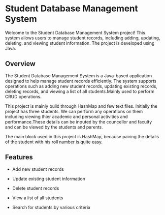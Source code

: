 # Student Database Management System
Welcome to the Student Database Management System project! This system allows users to manage student records, including adding, updating, deleting, and viewing student information. The project is developed using Java.
## Overview
The Student Database Management System is a Java-based application designed to help manage student records efficiently. The system supports operations such as adding new student records, updating existing records, deleting records, and viewing a list of all students.Mainly used to perform CRUD operations.

This project is mainly build through HashMap and few text files. Initially the project has three students. We can perform any operations on them including viewing thier academic and personal activities and performance.These details can be inputed by the councellor and faculty and can be viewed by the students and parents.

The main block used in this project is HashMap, because pairing the details of the student with his roll number is quite easy.
## Features
- Add new student records
* Update existing student information
+ Delete student records
- View a list of all students
* Search for students by various criteria

